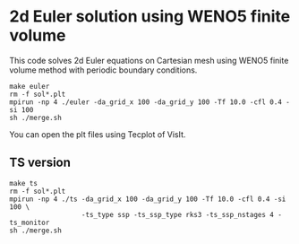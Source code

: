 # 2d Euler solution using WENO5 finite volume

This code solves 2d Euler equations on Cartesian mesh using WENO5 finite volume method with periodic boundary conditions.
```
make euler
rm -f sol*.plt
mpirun -np 4 ./euler -da_grid_x 100 -da_grid_y 100 -Tf 10.0 -cfl 0.4 -si 100
sh ./merge.sh
```
You can open the plt files using Tecplot of VisIt.

## TS version

```
make ts
rm -f sol*.plt
mpirun -np 4 ./ts -da_grid_x 100 -da_grid_y 100 -Tf 10.0 -cfl 0.4 -si 100 \
                  -ts_type ssp -ts_ssp_type rks3 -ts_ssp_nstages 4 -ts_monitor 
sh ./merge.sh
```
